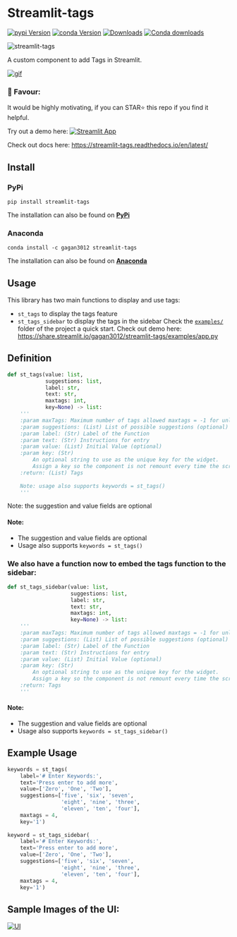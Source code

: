 # Streamlit-tags
[![pypi Version](https://img.shields.io/pypi/v/streamlit-tags.svg?style=flat-square&logo=pypi&logoColor=white)](https://pypi.org/project/streamlit-tags/)
[![conda Version](https://img.shields.io/conda/vn/gagan3012/streamlit-tags.svg?style=flat-square&logo=conda-forge&logoColor=white)](https://anaconda.org/gagan3012/streamlit-tags)
[![Downloads](https://static.pepy.tech/personalized-badge/streamlit-tags?period=total&units=none&left_color=grey&right_color=orange&left_text=Pip%20Downloads)](https://pepy.tech/project/streamlit-tags)
[![Conda downloads](https://img.shields.io/conda/dn/gagan3012/streamlit-tags?label=conda%20downloads)](https://anaconda.orggagan3012/streamlit-tags)

![streamlit-tags](https://socialify.git.ci/gagan3012/streamlit-tags/image?descriptionEditable=Tags%20in%20Streamlit&language=1&logo=https%3A%2F%2Fpbs.twimg.com%2Fprofile_images%2F1366779897423810562%2Fkn7ucNPv.png&owner=1&stargazers=1&theme=Light)

A custom component to add Tags in Streamlit.

[![gif](https://user-images.githubusercontent.com/49101362/114277814-83cb1200-9a35-11eb-8761-9d8bb81ffadc.gif)](https://share.streamlit.io/gagan3012/streamlit-tags/examples/app.py)



### 📢 Favour:
It would be highly motivating, if you can STAR⭐ this repo if you find it helpful.


Try out a demo here: [![Streamlit App](https://static.streamlit.io/badges/streamlit_badge_black_white.svg)](https://share.streamlit.io/gagan3012/streamlit-tags/examples/app.py)

Check out docs here: https://streamlit-tags.readthedocs.io/en/latest/
## Install
### PyPi
```
pip install streamlit-tags
```
The installation can also be found on [**PyPi**](https://pypi.org/project/streamlit-tags/) 
### Anaconda
```
conda install -c gagan3012 streamlit-tags
```
The installation can also be found on [**Anaconda**](https://anaconda.org/gagan3012/streamlit-tags) 
## Usage
This library has two main functions to display and use tags:
- `st_tags` to display the tags feature
- `st_tags_sidebar` to display the tags in the sidebar
Check the [`examples/`](https://github.com/gagan3012/streamlit-tags/tree/master/examples) folder of the project a quick start.
Check out demo here: https://share.streamlit.io/gagan3012/streamlit-tags/examples/app.py
## Definition
```python
def st_tags(value: list,
            suggestions: list,
            label: str,
            text: str,
            maxtags: int,
            key=None) -> list:
    '''
    :param maxTags: Maximum number of tags allowed maxtags = -1 for unlimited entries
    :param suggestions: (List) List of possible suggestions (optional)
    :param label: (Str) Label of the Function
    :param text: (Str) Instructions for entry
    :param value: (List) Initial Value (optional)
    :param key: (Str)
        An optional string to use as the unique key for the widget.
        Assign a key so the component is not remount every time the script is rerun.
    :return: (List) Tags
        
    Note: usage also supports keywords = st_tags()
    '''
```
Note: the suggestion and value fields are optional
#### Note:
- The suggestion and value fields are optional
- Usage also supports `keywords = st_tags()`

### We also have a function now to embed the tags function to the sidebar:

```python 
def st_tags_sidebar(value: list,
                    suggestions: list,
                    label: str,
                    text: str,
                    maxtags: int,
                    key=None) -> list:
    '''
    :param maxTags: Maximum number of tags allowed maxtags = -1 for unlimited entries
    :param suggestions: (List) List of possible suggestions (optional)
    :param label: (Str) Label of the Function
    :param text: (Str) Instructions for entry
    :param value: (List) Initial Value (optional)
    :param key: (Str)
        An optional string to use as the unique key for the widget.
        Assign a key so the component is not remount every time the script is rerun.
    :return: Tags
    '''
```
#### Note:
- The suggestion and value fields are optional
- Usage also supports `keywords = st_tags_sidebar()`
## Example Usage
```python 
keywords = st_tags(
    label='# Enter Keywords:',
    text='Press enter to add more',
    value=['Zero', 'One', 'Two'],
    suggestions=['five', 'six', 'seven', 
                 'eight', 'nine', 'three', 
                 'eleven', 'ten', 'four'],
    maxtags = 4,
    key='1')
                   
keyword = st_tags_sidebar(
    label='# Enter Keywords:',
    text='Press enter to add more',
    value=['Zero', 'One', 'Two'],
    suggestions=['five', 'six', 'seven', 
                 'eight', 'nine', 'three', 
                 'eleven', 'ten', 'four'],
    maxtags = 4,
    key='1')
```
## Sample Images of the UI:
[![UI](https://user-images.githubusercontent.com/49101362/113942909-59494100-980a-11eb-8f4c-662f5c18d967.png)](https://share.streamlit.io/gagan3012/streamlit-tags/examples/app.py)
